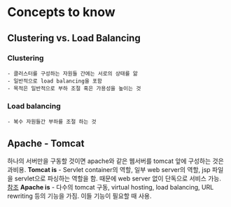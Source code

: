 # Concepts to know
## Clustering vs. Load Balancing

### Clustering
	- 클러스터를 구성하는 자원들 간에는 서로의 상태를 앎 
	- 일반적으로 load balancing을 포함
	- 목적은 일반적으로 부하 조절 혹은 가용성을 높이는 것
### Load balancing
	- 복수 자원들간 부하를 조절 하는 것
## Apache - Tomcat
하나의 서버만을 구동할 것이면 apache와 같은 웹서버를 tomcat 앞에 구성하는 것은 과비용.
__Tomcat is__ - Servlet container의 역할, 일부 web server의 역할, jsp 파일을 servlet으로 파싱하는 역할을 함. 때문에 web server 없이 단독으로 서비스 가능. [참조](http://www.summa.com/blog/2011/05/16/why-a-web-server-the-benefits-of-apache)
__Apache is__ - 다수의 tomcat 구동, virtual hosting, load balancing, URL rewriting 등의 기능을 가짐. 이들 기능이 필요할 때 사용.
